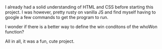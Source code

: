 I already had a solid understanding of HTML and CSS before starting this project. I was however, pretty rusty on vanilla JS and find myself having to google a few commands to get the program to run.

I wonder if there is a better way to define the win conditons of the whoWon function?

All in all, it was a fun, cute project.